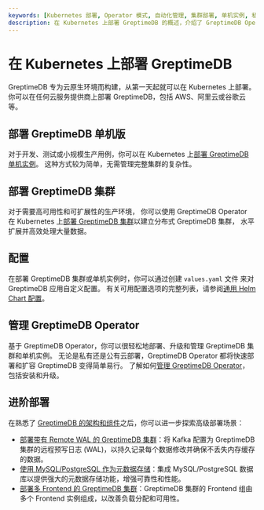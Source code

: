 ```yaml
---
keywords: [Kubernetes 部署, Operator 模式, 自动化管理, 集群部署, 单机实例, 私有云, 公有云]
description: 在 Kubernetes 上部署 GreptimeDB 的概述，介绍了 GreptimeDB Operator 的功能和使用方法。
---
```


# 在 Kubernetes 上部署 GreptimeDB

GreptimeDB 专为云原生环境而构建，从第一天起就可以在 Kubernetes 上部署。
你可以在任何云服务提供商上部署 GreptimeDB，包括 AWS、阿里云或谷歌云等。

## 部署 GreptimeDB 单机版

对于开发、测试或小规模生产用例，你可以在 Kubernetes 上[部署 GreptimeDB 单机实例](deploy-greptimedb-standalone.md)。
这种方式较为简单，无需管理完整集群的复杂性。

## 部署 GreptimeDB 集群

对于需要高可用性和可扩展性的生产环境，
你可以使用 GreptimeDB Operator 在 Kubernetes 上[部署 GreptimeDB 集群](deploy-greptimedb-cluster.md)以建立分布式 GreptimeDB 集群，
水平扩展并高效处理大量数据。

## 配置

在部署 GreptimeDB 集群或单机实例时，你可以通过创建 `values.yaml` 文件
来对 GreptimeDB 应用自定义配置。
有关可用配置选项的完整列表，请参阅[通用 Helm Chart 配置](./common-helm-chart-configurations.md)。

## 管理 GreptimeDB Operator

基于 GreptimeDB Operator，你可以很轻松地部署、升级和管理 GreptimeDB 集群和单机实例。
无论是私有还是公有云部署，GreptimeDB Operator 都将快速部署和扩容 GreptimeDB 变得简单易行。
了解如何[管理 GreptimeDB Operator](./greptimedb-operator-management.md)，
包括安装和升级。

## 进阶部署

在熟悉了 [GreptimeDB 的架构和组件](/user-guide/deployments-administration/architecture.md)之后，你可以进一步探索高级部署场景：

- [部署带有 Remote WAL 的 GreptimeDB 集群](configure-remote-wal.md)：将 Kafka 配置为 GreptimeDB 集群的远程预写日志 (WAL)，以持久记录每个数据修改并确保不丢失内存缓存的数据。
- [使用 MySQL/PostgreSQL 作为元数据存储](/user-guide/deployments-administration/deploy-on-kubernetes/common-helm-chart-configurations.md#配置-metasrv-后端存储)：集成 MySQL/PostgreSQL 数据库以提供强大的元数据存储功能，增强可靠性和性能。
- [部署多 Frontend 的 GreptimeDB 集群](configure-frontend-groups.md)：GreptimeDB 集群的 Frontend 组由多个 Frontend 实例组成，以改善负载分配和可用性。

